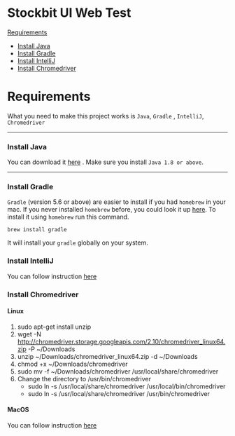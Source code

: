 # Stockbit UI Web Test

[Requirements](#Requirements)
- [Install Java](#java)
- [Install Gradle](#gradle)
- [Install IntelliJ](#intelliJ)
- [Install Chromedriver](#chromedriver)


<a name="Requirements"></a>
# Requirements

What you need to make this project works is `Java`, `Gradle` , `IntelliJ`, `Chromedriver`

---
<a name="java"></a>
### Install Java

You can download it [here](https://www.oracle.com/java/technologies/javase/javase-jdk8-downloads.html) . Make sure you install `Java 1.8 or above`.

---

<a name="gradle"></a>
### Install Gradle

`Gradle` (version 5.6 or above) are easier to install if you had `homebrew` in your mac. If you never installed `homebrew` before, you could look it up [here](https://brew.sh/). To install it using `homebrew` run this command.

```
brew install gradle
```

It will install your `gradle` globally on your system.

<a name="intelliJ"></a>
### Install IntelliJ

You can follow instruction [here](https://www.jetbrains.com/help/idea/installation-guide.html)

<a name="chromedriver"></a>
### Install Chromedriver

#### Linux
1. sudo apt-get install unzip
2. wget -N http://chromedriver.storage.googleapis.com/2.10/chromedriver_linux64.zip -P ~/Downloads
3. unzip ~/Downloads/chromedriver_linux64.zip -d ~/Downloads
4. chmod +x ~/Downloads/chromedriver
5. sudo mv -f ~/Downloads/chromedriver /usr/local/share/chromedriver
6. Change the directory to /usr/bin/chromedriver
   - sudo ln -s /usr/local/share/chromedriver /usr/local/bin/chromedriver
   - sudo ln -s /usr/local/share/chromedriver /usr/bin/chromedriver

#### MacOS
You can follow instruction [here](https://www.kenst.com/installing-chromedriver-on-mac-osx/#:~:text=The%20easiest%20way%20to%20install,seeing%20it%20returns%20a%20version.)
